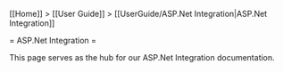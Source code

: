[[Home]] > [[User Guide]] > [[UserGuide/ASP.Net Integration|ASP.Net Integration]]

= ASP.Net Integration =

This page serves as the hub for our ASP.Net Integration documentation.